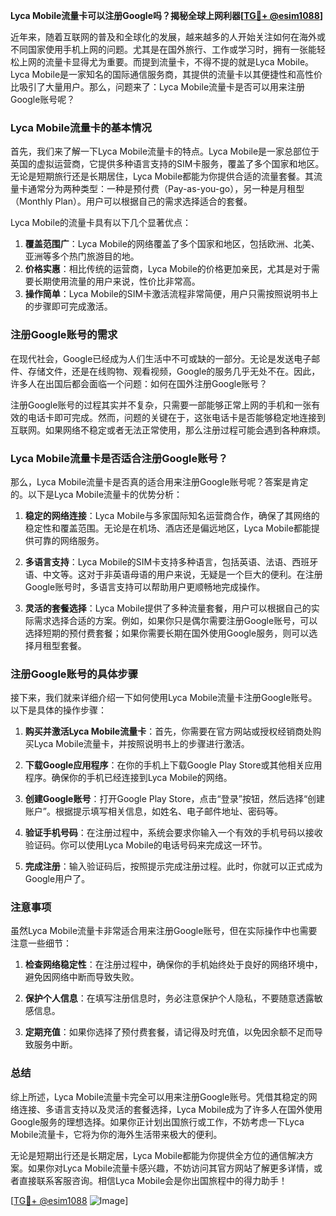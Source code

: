 **Lyca Mobile流量卡可以注册Google吗？揭秘全球上网利器[[TG💪+ @esim1088](https://t.me/s/esim1088)]**

近年来，随着互联网的普及和全球化的发展，越来越多的人开始关注如何在海外或不同国家使用手机上网的问题。尤其是在国外旅行、工作或学习时，拥有一张能轻松上网的流量卡显得尤为重要。而提到流量卡，不得不提的就是Lyca Mobile。Lyca Mobile是一家知名的国际通信服务商，其提供的流量卡以其便捷性和高性价比吸引了大量用户。那么，问题来了：Lyca Mobile流量卡是否可以用来注册Google账号呢？

### Lyca Mobile流量卡的基本情况

首先，我们来了解一下Lyca Mobile流量卡的特点。Lyca Mobile是一家总部位于英国的虚拟运营商，它提供多种语言支持的SIM卡服务，覆盖了多个国家和地区。无论是短期旅行还是长期居住，Lyca Mobile都能为你提供合适的流量套餐。其流量卡通常分为两种类型：一种是预付费（Pay-as-you-go），另一种是月租型（Monthly Plan）。用户可以根据自己的需求选择适合的套餐。

Lyca Mobile的流量卡具有以下几个显著优点：

1. **覆盖范围广**：Lyca Mobile的网络覆盖了多个国家和地区，包括欧洲、北美、亚洲等多个热门旅游目的地。
2. **价格实惠**：相比传统的运营商，Lyca Mobile的价格更加亲民，尤其是对于需要长期使用流量的用户来说，性价比非常高。
3. **操作简单**：Lyca Mobile的SIM卡激活流程非常简便，用户只需按照说明书上的步骤即可完成激活。

### 注册Google账号的需求

在现代社会，Google已经成为人们生活中不可或缺的一部分。无论是发送电子邮件、存储文件，还是在线购物、观看视频，Google的服务几乎无处不在。因此，许多人在出国后都会面临一个问题：如何在国外注册Google账号？

注册Google账号的过程其实并不复杂，只需要一部能够正常上网的手机和一张有效的电话卡即可完成。然而，问题的关键在于，这张电话卡是否能够稳定地连接到互联网。如果网络不稳定或者无法正常使用，那么注册过程可能会遇到各种麻烦。

### Lyca Mobile流量卡是否适合注册Google账号？

那么，Lyca Mobile流量卡是否真的适合用来注册Google账号呢？答案是肯定的。以下是Lyca Mobile流量卡的优势分析：

1. **稳定的网络连接**：Lyca Mobile与多家国际知名运营商合作，确保了其网络的稳定性和覆盖范围。无论是在机场、酒店还是偏远地区，Lyca Mobile都能提供可靠的网络服务。
   
2. **多语言支持**：Lyca Mobile的SIM卡支持多种语言，包括英语、法语、西班牙语、中文等。这对于非英语母语的用户来说，无疑是一个巨大的便利。在注册Google账号时，多语言支持可以帮助用户更顺畅地完成操作。

3. **灵活的套餐选择**：Lyca Mobile提供了多种流量套餐，用户可以根据自己的实际需求选择合适的方案。例如，如果你只是偶尔需要注册Google账号，可以选择短期的预付费套餐；如果你需要长期在国外使用Google服务，则可以选择月租型套餐。

### 注册Google账号的具体步骤

接下来，我们就来详细介绍一下如何使用Lyca Mobile流量卡注册Google账号。以下是具体的操作步骤：

1. **购买并激活Lyca Mobile流量卡**：首先，你需要在官方网站或授权经销商处购买Lyca Mobile流量卡，并按照说明书上的步骤进行激活。

2. **下载Google应用程序**：在你的手机上下载Google Play Store或其他相关应用程序。确保你的手机已经连接到Lyca Mobile的网络。

3. **创建Google账号**：打开Google Play Store，点击“登录”按钮，然后选择“创建账户”。根据提示填写相关信息，如姓名、电子邮件地址、密码等。

4. **验证手机号码**：在注册过程中，系统会要求你输入一个有效的手机号码以接收验证码。你可以使用Lyca Mobile的电话号码来完成这一环节。

5. **完成注册**：输入验证码后，按照提示完成注册过程。此时，你就可以正式成为Google用户了。

### 注意事项

虽然Lyca Mobile流量卡非常适合用来注册Google账号，但在实际操作中也需要注意一些细节：

1. **检查网络稳定性**：在注册过程中，确保你的手机始终处于良好的网络环境中，避免因网络中断而导致失败。

2. **保护个人信息**：在填写注册信息时，务必注意保护个人隐私，不要随意透露敏感信息。

3. **定期充值**：如果你选择了预付费套餐，请记得及时充值，以免因余额不足而导致服务中断。

### 总结

综上所述，Lyca Mobile流量卡完全可以用来注册Google账号。凭借其稳定的网络连接、多语言支持以及灵活的套餐选择，Lyca Mobile成为了许多人在国外使用Google服务的理想选择。如果你正计划出国旅行或工作，不妨考虑一下Lyca Mobile流量卡，它将为你的海外生活带来极大的便利。

无论是短期出行还是长期定居，Lyca Mobile都能为你提供全方位的通信解决方案。如果你对Lyca Mobile流量卡感兴趣，不妨访问其官方网站了解更多详情，或者直接联系客服咨询。相信Lyca Mobile会是你出国旅程中的得力助手！

[[TG💪+ @esim1088](https://t.me/s/esim1088) ![Image](https://i.postimg.cc/4NQfJmqS/Snipaste-2025-05-13-00-14-12.png)]